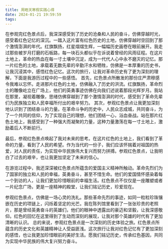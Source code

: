 ```yaml
---
title: 周皓天寒假实践心得
date: 2024-01-21 19:59:59
tags:
---
```

在参观完红色景点后，我深深感受到了历史的沧桑和人民的奋斗，仿佛穿越时光，感受着红色记忆的深沉。一踏入这片富有红色历史的土地，仿佛穿越时空回到了那个激情澎湃的年代。红旗飘扬，红星熠熠生辉，一幅幅历史画卷在眼前展开。我走过那些被岁月打磨的石板路，每一块石头都似乎在诉说着曾经的风雨征程。在这片土地上，革命的热血在每一寸土壤中沉淀，成为一代代人心中永不磨灭的记忆。那一片红色的土地，承载着无数先辈的辛勤汗水和牺牲，仿佛是一本厚重的历史书，让我沉浸其中，感悟红色记忆。这次的旅行，让我对革命历史有了更为深刻的理解，下面是我游历过程中的一些感悟。
首先，红色景点所散发的那份庄严肃穆感令我难以忘怀。走进那片红色的土地，仿佛融入了历史的洪流。红旗飘扬，革命烈士的雕像屹立在广场上，他们的英勇事迹仿佛在向我们述说着那段光辉岁月。我站在那里，凝视着雕像，思绪仿佛穿越到了那个激情澎湃的时代，感受到了革命先辈们为民族独立和人民幸福所付出的艰辛努力。
其次，参观红色景点让我更加深刻地认识到了团结奋斗的力量。在革命斗争的历史中，人民众志成城，共同奋斗，为了一个共同的信仰，为了实现自己的理想，他们团结一心，浴血奋战。站在那片红色土地上，我感受到了一种强大而凝聚的力量，这种力量激荡在每一寸土地上，激励着后人不断前行。

最后，参观红色景点唤起了我对未来的思考。在这片红色的土地上，我们看到了革命的力量，看到了人民的希望。作为当代的一份子，我们应该怀揣着对祖国的热爱，对人民的责任，为实现中华民族伟大复兴而努力拼搏。参观红色景点，让我明白了过去的艰辛，也让我更加坚定了未来的信心。

在游览过程中，我还深深被红色景点所蕴含的爱国主义精神所触动。革命先烈们为了国家的独立和人民的幸福，英勇奋斗，甚至不惜生命。他们的爱国情怀感染着每一个到访的人，让我们更加珍惜眼前的幸福生活。红色景点不仅仅是一座雕塑或者一片纪念广场，更是一座精神的殿堂，让我们铭记历史，珍爱现在。

参观红色景点，仿佛是一场心灵的洗礼。那些革命先烈的事迹，如同一粒粒珍珠镶嵌在历史的项链上，闪烁着坚定的光芒。我在陈列馆里看到了一张张珍贵的老照片，那是曾经英勇奋斗的英雄们，他们的眼神中透露出的豪迈和坚毅，让我深感敬仰。红色的回忆在这里得到了生动而深刻的展现，让我对那个英雄的时代有了更加清晰的认识。
总的来说，参观红色景点是一次深刻的历史体验之旅。红色景点所蕴含的历史文化和英雄精神让人受益匪浅。这次旅行让我对红色记忆有了更加深刻的感悟，也让我更加珍惜眼前的美好生活。愿我们铭记历史，传承红色基因，共同为实现中华民族的伟大复兴努力奋斗。
